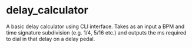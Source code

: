 # delay_calculator
A basic delay calculator using CLI interface. Takes as an input a BPM and time signature subdivision (e.g. 1/4, 5/16 etc.) and outputs the ms required to dial in
that delay on a delay pedal. 
